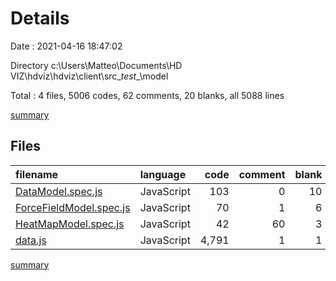 # Details

Date : 2021-04-16 18:47:02

Directory c:\Users\Matteo\Documents\HD VIZ\hdviz\hdviz\client\src\__test__\model

Total : 4 files,  5006 codes, 62 comments, 20 blanks, all 5088 lines

[summary](results.md)

## Files
| filename | language | code | comment | blank | total |
| :--- | :--- | ---: | ---: | ---: | ---: |
| [DataModel.spec.js](/DataModel.spec.js) | JavaScript | 103 | 0 | 10 | 113 |
| [ForceFieldModel.spec.js](/ForceFieldModel.spec.js) | JavaScript | 70 | 1 | 6 | 77 |
| [HeatMapModel.spec.js](/HeatMapModel.spec.js) | JavaScript | 42 | 60 | 3 | 105 |
| [data.js](/data.js) | JavaScript | 4,791 | 1 | 1 | 4,793 |

[summary](results.md)